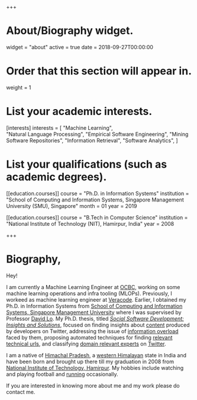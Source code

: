 +++
# About/Biography widget.
widget = "about"
active = true
date = 2018-09-27T00:00:00

# Order that this section will appear in.
weight = 1

# List your academic interests.
[interests]
  interests = [
     "Machine Learning",   
    "Natural Language Processing",
    "Empirical Software Engineering",
    "Mining Software Repositories",
    "Information Retrieval",
    "Software Analytics",
      ]

# List your qualifications (such as academic degrees).
[[education.courses]]
  course = "Ph.D. in Information Systems"
  institution = "School of Computing and Information Systems, Singapore Management University (SMU), Singapore"
  month = 01
  year = 2019

[[education.courses]]
  course = "B.Tech in Computer Science"
  institution = "National Institute of Technology (NIT), Hamirpur, India"
  year = 2008
 
+++

<!--I was a Research Fellow at [LARC, Singapore](https://larc.smu.edu.sg/)-->


# Biography,
Hey!

I am currently a Machine Learning Engineer at [OCBC](https://www.ocbc.com/), working on some machine learning operations and infra tooling (MLOPs). Previously, I workeed as machine learning engineer at [Veracode](https://www.veracode.com/). Earlier, I obtained my Ph.D. in Information Systems from [School of Computing and Information Systems, Singapore Management University](https://scis.smu.edu.sg/) where I was supervised by Professor [David Lo](http://www.mysmu.edu/faculty/davidlo/). My Ph.D. thesis, titled [*Social Software Development: Insights and Solutions*](https://ink.library.smu.edu.sg/etd_coll/166/), focused on finding insights about [content](files/preprints/icsme15-twitter.pdf) produced by developers on Twitter, addressing the issue of [information overload](files/preprints/nirmalSANER2015.pdf) faced by them, proposing automated techniques for finding [relevant technical urls](files/preprints/URL.pdf), and classifying [domain relevant experts](files/preprints/tosem18preprint.pdf) on [Twitter](https://leif.me/2013/11/how-software-developers-use-twitter/). <!--The techniques developed may aso be useful in solving similar problems in other [media channels](https://leif.me/2016/08/more-than-just-coding-a-study-on-supportive-channels-and-activities-in-software-development/) used by software developers.-->


I am a native of  [Himachal Pradesh](https://en.wikipedia.org/wiki/Himachal_Pradesh), a [western Himalayan](https://en.wikipedia.org/wiki/Western_Himalaya) state in India and have been born and brought up there till my graduation in 2008 from  [National Institute of Technology, Hamirpur](http://nith.ac.in/). My hobbies include watching and playing football and [running](https://www.strava.com/athletes/18520965/activity-summary/c652ea3c0e9fa6f74ef8b5df4eeab371e75b62a3) occasionally.

If you are interested in knowing more about me and my work please do contact me.

<!--I have submitted my Ph.D. thesis, titled *Social Software Development: Insights and Solutions*, for the final evaluation. -->
<!--I was a part of the [SOAR group](https://soarsmu.github.io/)-->
<!-- ##### I am open to new oppurtunities. If you are interested in knowing more about me and my work please do contact me.  -->